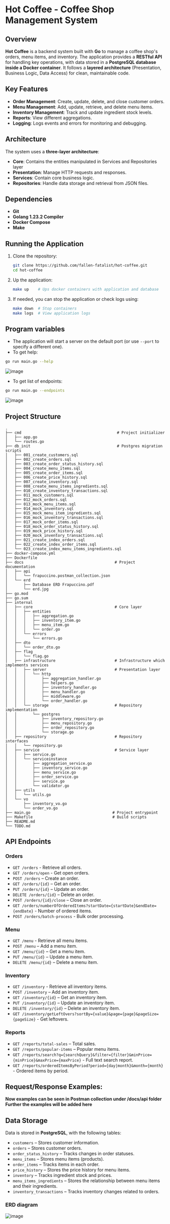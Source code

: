 # Hot Coffee - Coffee Shop Management System

## Overview

**Hot Coffee** is a backend system built with **Go** to manage a coffee shop's orders, menu items, and inventory. The application provides a **RESTful API** for handling key operations, with data stored in a **PostgreSQL database inside a Docker container**. It follows a **layered architecture** (Presentation, Business Logic, Data Access) for clean, maintainable code.

## Key Features

- **Order Management**: Create, update, delete, and close customer orders.
- **Menu Management**: Add, update, retrieve, and delete menu items.
- **Inventory Management**: Track and update ingredient stock levels.
- **Reports**: View different aggregations.
- **Logging**: Logs events and errors for monitoring and debugging.

## Architecture

The system uses a **three-layer architecture**:
- **Core**: Contains the entities manipulated in Services and Repositories layer
- **Presentation**: Manage HTTP requests and responses.
- **Services**: Contain core business logic.
- **Repositories**: Handle data storage and retrieval from JSON files.

## Dependencies
- **Git**
- **Golang 1.23.2 Compiler**
- **Docker Compose**
- **Make**

## Running the Application

1. Clone the repository:
   ```bash
   git clone https://github.com/fallen-fatalist/hot-coffee.git
   cd hot-coffee
   ```

2. Up the application:  
   ```bash 
   make up    # Ups docker containers with application and database 
   ```
3. If needed, you can stop the application or check logs using:  
   ```bash
   make down  # Stop containers  
   make logs  # View application logs  
   ```

## Program variables
* The application will start a server on the default port (or use `--port` to specify a different one).
* To get help:  
```bash
go run main.go --help
```
![image](https://github.com/user-attachments/assets/e6a36a4f-6ec5-454e-958c-fc019a95e109)

* To get list of endpoints:
```bash
go run main.go --endpoints
```
![image](https://github.com/user-attachments/assets/f47e5e38-9a3f-414f-bc5a-92d3051e4a21)

## Project Structure

```
.
├── cmd                                          # Project initializer
│   ├── app.go
│   └── routes.go
├── db_init                                      # Postgres migration scripts
│   ├── 001_create_customers.sql
│   ├── 002_create_orders.sql
│   ├── 003_create_order_status_history.sql
│   ├── 004_create_menu_items.sql
│   ├── 005_create_order_items.sql
│   ├── 006_create_price_history.sql
│   ├── 007_create_inventory.sql
│   ├── 008_create_menu_items_ingredients.sql
│   ├── 010_create_inventory_transactions.sql
│   ├── 011_mock_customers.sql
│   ├── 012_mock_orders.sql
│   ├── 013_mock_menu_items.sql
│   ├── 014_mock_inventory.sql
│   ├── 015_mock_menu_item_ingredients.sql
│   ├── 016_mock_inventory_transactions.sql
│   ├── 017_mock_order_items.sql
│   ├── 018_mock_order_status_history.sql
│   ├── 019_mock_price_history.sql
│   ├── 020_mock_inventory_transactions.sql
│   ├── 021_create_index_orders.sql
│   ├── 022_create_index_order_items.sql
│   └── 023_create_index_menu_items_ingredients.sql
├── docker-compose.yml
├── Dockerfile
├── docs                                        # Project documentation
│   ├── api
│   │   └── frapuccino.postman_collection.json
│   └── erd
│       ├── Database ERD Frapuccino.pdf
│       └── erd.jpg
├── go.mod
├── go.sum
├── internal
│   ├── core                                    # Core layer
│   │   ├── entities
│   │   │   ├── aggregation.go
│   │   │   ├── inventory_item.go
│   │   │   ├── menu_item.go
│   │   │   └── order.go
│   │   └── errors
│   │       └── errors.go
│   ├── dto
│   │   └── order_dto.go
│   ├── flag
│   │   └── flag.go
│   ├── infrastructure                          # Infrastructure which implements services  
│   │   ├── server                              # Presentation layer
│   │   │   └── http
│   │   │       ├── aggregation_handler.go
│   │   │       ├── helpers.go
│   │   │       ├── inventory_handler.go
│   │   │       ├── menu_handler.go
│   │   │       ├── middleware.go
│   │   │       └── order_handler.go
│   │   └── storage                             # Repository implementation
│   │       └── postgres
│   │           ├── inventory_repository.go
│   │           ├── menu_repository.go
│   │           ├── order_repository.go
│   │           └── storage.go
│   ├── repository                              # Repository interfaces
│   │   └── repository.go
│   ├── service                                 # Service layer
│   │   ├── service.go
│   │   └── serviceinstance
│   │       ├── aggregation_service.go
│   │       ├── inventory_service.go
│   │       ├── menu_service.go
│   │       ├── order_service.go
│   │       ├── service.go
│   │       └── validator.go
│   ├── utils
│   │   └── utils.go
│   └── vo
│       ├── inventory_vo.go
│       └── order_vo.go
├── main.go                                    # Project entrypoint
├── Makefile                                   # Build scripts
├── README.md
└── TODO.md                                       
```

## API Endpoints

### **Orders**
- `GET /orders` - Retrieve all orders.  
- `GET /orders/open` - Get open orders.  
- `POST /orders` – Create an order.  
- `GET /orders/{id}` – Get an order.  
- `PUT /orders/{id}` – Update an order.  
- `DELETE /orders/{id}` – Delete an order.  
- `POST /orders/{id}/close` – Close an order.
- `GET /orders/numberOfOrderedItems?startDate={startDate}&endDate={endDate}` - Number of ordered items.
- `POST /orders/batch-process` - Bulk order processing.  

### **Menu**
- `GET /menu` - Retrieve all menu items.  
- `POST /menu` – Add a menu item.  
- `GET /menu/{id}` – Get a menu item.  
- `PUT /menu/{id}` – Update a menu item.  
- `DELETE /menu/{id}` – Delete a menu item.  

### **Inventory**
- `GET /inventory` - Retrieve all inventory items.  
- `POST /inventory` – Add an inventory item.  
- `GET /inventory/{id}` – Get an inventory item.  
- `PUT /inventory/{id}` – Update an inventory item.  
- `DELETE /inventory/{id}` – Delete an inventory item.
- `GET /inventory/getLeftOvers?sortBy={value}&page={page}&pageSize={pageSize}` - Get leftovers.

### **Reports**
- `GET /reports/total-sales` – Total sales.  
- `GET /reports/popular-items` – Popular menu items.  
- `GET /reports/search?q={searchQuery}&filter={filter}&minPrice={minPrice}&maxPrice={maxPrice}` - Full text search report.  
- `GET /reports/orderedItemsByPeriod?period={day|month}&month={month}` - Ordered items by period.  
  
 

## Request/Response Examples:

**Now examples can be seen in Postman collection under /docs/api folder**
**Further the examples will be added here**

## Data Storage

Data is stored in **PostgreSQL**, with the following tables:

- `customers` – Stores customer information.
- `orders` – Stores customer orders.
- `order_status_history` – Tracks changes in order statuses.
- `menu_items` – Stores menu items (products).
- `order_items` – Tracks items in each order.
- `price_history` – Stores the price history for menu items.
- `inventory` – Tracks ingredient stock and prices.
- `menu_items_ingredients` – Stores the relationship between menu items and their ingredients.
- `inventory_transactions` – Tracks inventory changes related to orders.

### ERD diagram
![image](https://github.com/user-attachments/assets/d2c85a88-a5c2-41f9-aaeb-2bdde292248e)

